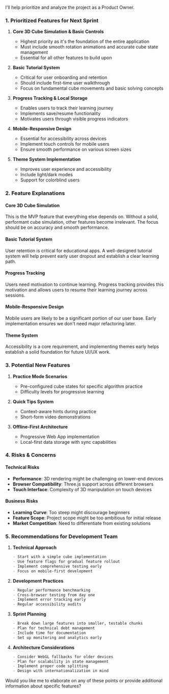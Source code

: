 I'll help prioritize and analyze the project as a Product Owner.

### 1. Prioritized Features for Next Sprint

1. **Core 3D Cube Simulation & Basic Controls**
   - Highest priority as it's the foundation of the entire application
   - Must include smooth rotation animations and accurate cube state management
   - Essential for all other features to build upon

2. **Basic Tutorial System**
   - Critical for user onboarding and retention
   - Should include first-time user walkthrough
   - Focus on fundamental cube movements and basic solving concepts

3. **Progress Tracking & Local Storage**
   - Enables users to track their learning journey
   - Implements save/resume functionality
   - Motivates users through visible progress indicators

4. **Mobile-Responsive Design**
   - Essential for accessibility across devices
   - Implement touch controls for mobile users
   - Ensure smooth performance on various screen sizes

5. **Theme System Implementation**
   - Improves user experience and accessibility
   - Include light/dark modes
   - Support for colorblind users

### 2. Feature Explanations

#### Core 3D Cube Simulation
This is the MVP feature that everything else depends on. Without a solid, performant cube simulation, other features become irrelevant. The focus should be on accuracy and smooth performance.

#### Basic Tutorial System
User retention is critical for educational apps. A well-designed tutorial system will help prevent early user dropout and establish a clear learning path.

#### Progress Tracking
Users need motivation to continue learning. Progress tracking provides this motivation and allows users to resume their learning journey across sessions.

#### Mobile-Responsive Design
Mobile users are likely to be a significant portion of our user base. Early implementation ensures we don't need major refactoring later.

#### Theme System
Accessibility is a core requirement, and implementing themes early helps establish a solid foundation for future UI/UX work.

### 3. Potential New Features

1. **Practice Mode Scenarios**
   - Pre-configured cube states for specific algorithm practice
   - Difficulty levels for progressive learning

2. **Quick Tips System**
   - Context-aware hints during practice
   - Short-form video demonstrations

3. **Offline-First Architecture**
   - Progressive Web App implementation
   - Local-first data storage with sync capabilities

### 4. Risks & Concerns

#### Technical Risks
- **Performance**: 3D rendering might be challenging on lower-end devices
- **Browser Compatibility**: Three.js support across different browsers
- **Touch Interface**: Complexity of 3D manipulation on touch devices

#### Business Risks
- **Learning Curve**: Too steep might discourage beginners
- **Feature Scope**: Project scope might be too ambitious for initial release
- **Market Competition**: Need to differentiate from existing solutions

### 5. Recommendations for Development Team

1. **Technical Approach**
   ```markdown
   - Start with a simple cube implementation
   - Use feature flags for gradual feature rollout
   - Implement comprehensive testing early
   - Focus on mobile-first development
   ```

2. **Development Practices**
   ```markdown
   - Regular performance benchmarking
   - Cross-browser testing from day one
   - Implement error tracking early
   - Regular accessibility audits
   ```

3. **Sprint Planning**
   ```markdown
   - Break down large features into smaller, testable chunks
   - Plan for technical debt management
   - Include time for documentation
   - Set up monitoring and analytics early
   ```

4. **Architecture Considerations**
   ```markdown
   - Consider WebGL fallbacks for older devices
   - Plan for scalability in state management
   - Implement proper code splitting
   - Design with internationalization in mind
   ```

Would you like me to elaborate on any of these points or provide additional information about specific features?